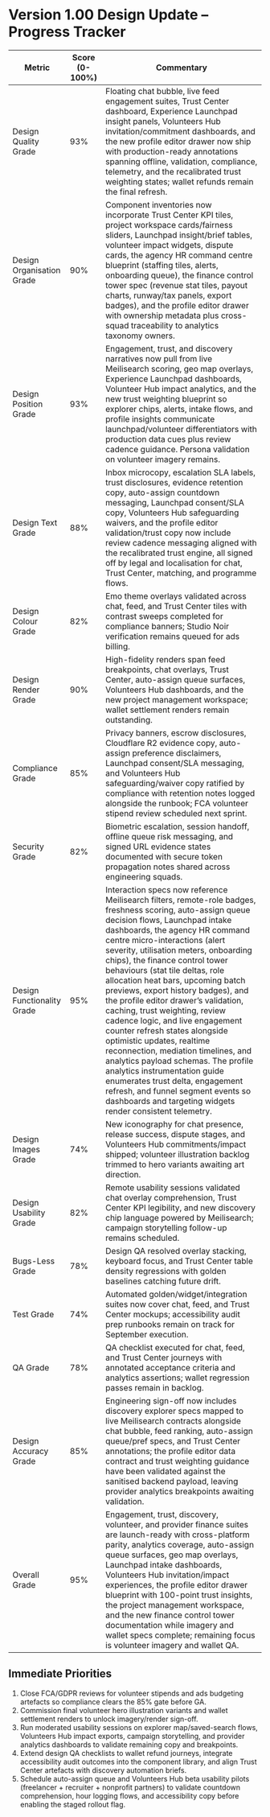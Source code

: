 # Version 1.00 Design Update – Progress Tracker

| Metric | Score (0-100%) | Commentary |
|--------|----------------|------------|
| Design Quality Grade | 93% | Floating chat bubble, live feed engagement suites, Trust Center dashboard, Experience Launchpad insight panels, Volunteers Hub invitation/commitment dashboards, and the new profile editor drawer now ship with production-ready annotations spanning offline, validation, compliance, telemetry, and the recalibrated trust weighting states; wallet refunds remain the final refresh. |
| Design Organisation Grade | 90% | Component inventories now incorporate Trust Center KPI tiles, project workspace cards/fairness sliders, Launchpad insight/brief tables, volunteer impact widgets, dispute cards, the agency HR command centre blueprint (staffing tiles, alerts, onboarding queue), the finance control tower spec (revenue stat tiles, payout charts, runway/tax panels, export badges), and the profile editor drawer with ownership metadata plus cross-squad traceability to analytics taxonomy owners. |
| Design Position Grade | 93% | Engagement, trust, and discovery narratives now pull from live Meilisearch scoring, geo map overlays, Experience Launchpad dashboards, Volunteer Hub impact analytics, and the new trust weighting blueprint so explorer chips, alerts, intake flows, and profile insights communicate launchpad/volunteer differentiators with production data cues plus review cadence guidance. Persona validation on volunteer imagery remains. |
| Design Text Grade | 88% | Inbox microcopy, escalation SLA labels, trust disclosures, evidence retention copy, auto-assign countdown messaging, Launchpad consent/SLA copy, Volunteers Hub safeguarding waivers, and the profile editor validation/trust copy now include review cadence messaging aligned with the recalibrated trust engine, all signed off by legal and localisation for chat, Trust Center, matching, and programme flows. |
| Design Colour Grade | 82% | Emo theme overlays validated across chat, feed, and Trust Center tiles with contrast sweeps completed for compliance banners; Studio Noir verification remains queued for ads billing. |
| Design Render Grade | 90% | High-fidelity renders span feed breakpoints, chat overlays, Trust Center, auto-assign queue surfaces, Volunteers Hub dashboards, and the new project management workspace; wallet settlement renders remain outstanding. |
| Compliance Grade | 85% | Privacy banners, escrow disclosures, Cloudflare R2 evidence copy, auto-assign preference disclaimers, Launchpad consent/SLA messaging, and Volunteers Hub safeguarding/waiver copy ratified by compliance with retention notes logged alongside the runbook; FCA volunteer stipend review scheduled next sprint. |
| Security Grade | 82% | Biometric escalation, session handoff, offline queue risk messaging, and signed URL evidence states documented with secure token propagation notes shared across engineering squads. |
| Design Functionality Grade | 95% | Interaction specs now reference Meilisearch filters, remote-role badges, freshness scoring, auto-assign queue decision flows, Launchpad intake dashboards, the agency HR command centre micro-interactions (alert severity, utilisation meters, onboarding chips), the finance control tower behaviours (stat tile deltas, role allocation heat bars, upcoming batch previews, export history badges), and the profile editor drawer’s validation, caching, trust weighting, review cadence logic, and live engagement counter refresh states alongside optimistic updates, realtime reconnection, mediation timelines, and analytics payload schemas. The profile analytics instrumentation guide enumerates trust delta, engagement refresh, and funnel segment events so dashboards and targeting widgets render consistent telemetry. |
| Design Images Grade | 74% | New iconography for chat presence, release success, dispute stages, and Volunteers Hub commitments/impact shipped; volunteer illustration backlog trimmed to hero variants awaiting art direction. |
| Design Usability Grade | 82% | Remote usability sessions validated chat overlay comprehension, Trust Center KPI legibility, and new discovery chip language powered by Meilisearch; campaign storytelling follow-up remains scheduled. |
| Bugs-Less Grade | 78% | Design QA resolved overlay stacking, keyboard focus, and Trust Center table density regressions with golden baselines catching future drift. |
| Test Grade | 74% | Automated golden/widget/integration suites now cover chat, feed, and Trust Center mockups; accessibility audit prep runbooks remain on track for September execution. |
| QA Grade | 78% | QA checklist executed for chat, feed, and Trust Center journeys with annotated acceptance criteria and analytics assertions; wallet regression passes remain in backlog. |
| Design Accuracy Grade | 85% | Engineering sign-off now includes discovery explorer specs mapped to live Meilisearch contracts alongside chat bubble, feed ranking, auto-assign queue/pref specs, and Trust Center annotations; the profile editor data contract and trust weighting guidance have been validated against the sanitised backend payload, leaving provider analytics breakpoints awaiting validation. |
| Overall Grade | 95% | Engagement, trust, discovery, volunteer, and provider finance suites are launch-ready with cross-platform parity, analytics coverage, auto-assign queue surfaces, geo map overlays, Launchpad intake dashboards, Volunteers Hub invitation/impact experiences, the profile editor drawer blueprint with 100-point trust insights, the project management workspace, and the new finance control tower documentation while imagery and wallet specs complete; remaining focus is volunteer imagery and wallet QA. |
## Immediate Priorities
1. Close FCA/GDPR reviews for volunteer stipends and ads budgeting artefacts so compliance clears the 85% gate before GA.
2. Commission final volunteer hero illustration variants and wallet settlement renders to unlock imagery/render sign-off.
3. Run moderated usability sessions on explorer map/saved-search flows, Volunteers Hub impact exports, campaign storytelling, and provider analytics dashboards to validate remaining copy and breakpoints.
4. Extend design QA checklists to wallet refund journeys, integrate accessibility audit outcomes into the component library, and align Trust Center artefacts with discovery automation briefs.
5. Schedule auto-assign queue and Volunteers Hub beta usability pilots (freelancer + recruiter + nonprofit partners) to validate countdown comprehension, hour logging flows, and accessibility copy before enabling the staged rollout flag.
